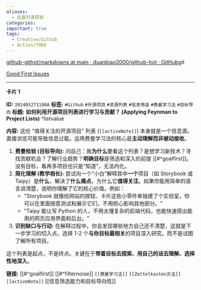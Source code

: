```yaml
---
aliases:
  - 在跟开源项目
categories: 
important: true
tags:
  - Creative/Github
  - Action/TODO
---
```


[github-githot/markdowns at main · duanbiao2000/github-hot · GitHub](https://github.com/duanbiao2000/github-hot/tree/main/markdowns)git

[Good First Issues](https://goodfirstissues.com/)

---

**卡片 1**

**ID:** `202405271100A`
**标签:** `#Github` `#开源项目` `#资源列表` `#信息筛选` `#费曼学习法` `#目标导向`
**标题:** **如何利用开源项目列表进行学习与贡献？ (Applying Feynman to Project Lists)** ^listvalue

**内容:**
这份 "值得关注的开源项目" 列表 (`[[activeNote]]`) 本身就是一个信息源。直接浏览可能导致信息过载。运用费曼学习法的核心是**主动理解而非被动接收**。

1.  **费曼检验 (目标导向):** 问自己：我**为什么**要看这个列表？是想学习新技术？寻找贡献机会？了解行业趋势？**明确目标**是筛选和深入的前提 [[#^goalfirst]]。没有目标，看再多项目也只是“知道”，无法内化。
2.  **简化理解 (教学相长):** 尝试向一个“小白”解释其中**一个**项目（如 Storybook 或 Taipy）是**什么**，解决了**什么痛点**，为什么它**值得关注**。如果你能用简单的语言讲清楚，说明你理解了它的核心价值。例如：
    *   "Storybook 就像给网站的按钮、卡片这些小零件单独建了个实验室，你可以在里面随意测试和展示它们，不用担心影响其他部分。"
    *   "Taipy 能让写 Python 的人，不用太懂复杂的前端代码，也能快速搭出能用的网页应用界面和后台。"
3.  **识别缺口与行动:** 在解释过程中，你会发现哪些地方自己还不清楚，这就是下一步学习的切入点。选择 1-2 个**与你目标最相关**的项目深入研究，而不是试图了解所有项目。

这个列表是起点，不是终点。关键在于**带着目标去探索、用自己的话去理解、选择性地深入**。

**链接:** [[#^goalfirst]] [[#^filternoise]] `[[费曼学习法]]` `[[Zettelkasten方法]]` `[[activeNote]]` [[信息筛选能力和目标导向性]]
